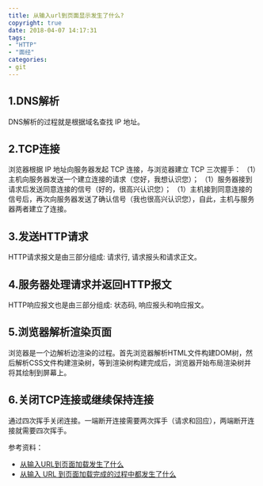 ```yaml
---
title: 从输入url到页面显示发生了什么?
copyright: true
date: 2018-04-07 14:17:31
tags: 
- "HTTP"
- "面经"
categories:
- git
---
```




## 1.DNS解析

DNS解析的过程就是根据域名查找 IP 地址。

## 2.TCP连接

浏览器根据 IP 地址向服务器发起 TCP 连接，与浏览器建立 TCP 三次握手：
（1）主机向服务器发送一个建立连接的请求（您好，我想认识您）；
（1）服务器接到请求后发送同意连接的信号（好的，很高兴认识您）；
（1）主机接到同意连接的信号后，再次向服务器发送了确认信号（我也很高兴认识您），自此，主机与服务器两者建立了连接。

## 3.发送HTTP请求

HTTP请求报文是由三部分组成: 请求行, 请求报头和请求正文。

## 4.服务器处理请求并返回HTTP报文

HTTP响应报文也是由三部分组成: 状态码, 响应报头和响应报文。

## 5.浏览器解析渲染页面

浏览器是一个边解析边渲染的过程。首先浏览器解析HTML文件构建DOM树，然后解析CSS文件构建渲染树，等到渲染树构建完成后，浏览器开始布局渲染树并将其绘制到屏幕上。

## 6.关闭TCP连接或继续保持连接

通过四次挥手关闭连接。一端断开连接需要两次挥手（请求和回应），两端断开连接就需要四次挥手。



参考资料：

- [从输入URL到页面加载发生了什么](https://segmentfault.com/a/1190000006879700)
- [从输入 URL 到页面加载完成的过程中都发生了什么](https://zhuanlan.zhihu.com/p/23155051)

